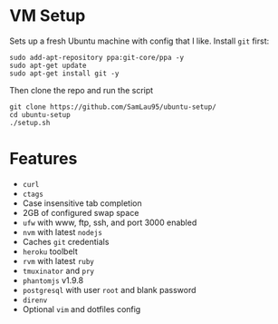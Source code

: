VM Setup
=====

Sets up a fresh Ubuntu machine with config that I like.
Install ```git``` first:

    sudo add-apt-repository ppa:git-core/ppa -y
    sudo apt-get update
    sudo apt-get install git -y

Then clone the repo and run the script

    git clone https://github.com/SamLau95/ubuntu-setup/
    cd ubuntu-setup
    ./setup.sh

Features
====

- ```curl```
- ```ctags```
- Case insensitive tab completion
- 2GB of configured swap space
- ```ufw``` with www, ftp, ssh, and port 3000 enabled
- ```nvm``` with latest ```nodejs```
- Caches ```git``` credentials
- ```heroku``` toolbelt
- ```rvm``` with latest ```ruby```
- ```tmuxinator``` and ```pry```
- ```phantomjs``` v1.9.8
- ```postgresql``` with user ```root``` and blank password
- ```direnv```
- Optional `vim` and dotfiles config
